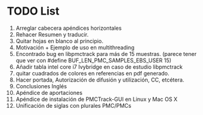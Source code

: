 # TODO List
1. Arreglar cabecera apéndices horizontales
2. Rehacer Resumen y traducir.
3. Quitar hojas en blanco al principio.
5. Motivación + Ejemplo de uso en multithreading
6. Encontrado bug en libpmctrack para más de 15 muestras. (parece tener que ver con #define BUF_LEN_PMC_SAMPLES_EBS_USER 15)
7. Añadir tabla intel core i7 Ivybridge en caso de estudio libpmctrack
8. quitar cuadrados de colores en referencias en pdf generado.
9. Hacer portada, Autorización de difusión y utilización, CC, etcétera.
10. Conclusiones Inglés
11. Apéndice de aportaciones
12. Apéndice de instalación de PMCTrack-GUI en Linux y Mac OS X
13. Unificación de siglas con plurales PMC/PMCs


